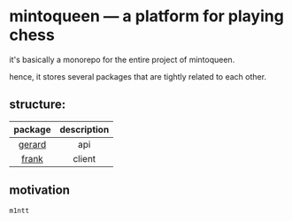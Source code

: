 # mintoqueen — a platform for playing chess

it's basically a monorepo for the entire project of mintoqueen.

hence, it stores several packages that are tightly related to each other.

## structure:

|     package      | description |
| :--------------: | :---------: |
| [gerard](gerard) |     api     |
|  [frank](frank)  |   client    |

## motivation

`m1ntt`
